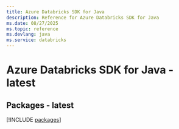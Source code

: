 ```yaml
---
title: Azure Databricks SDK for Java
description: Reference for Azure Databricks SDK for Java
ms.date: 08/27/2025
ms.topic: reference
ms.devlang: java
ms.service: databricks
---
```

# Azure Databricks SDK for Java - latest
## Packages - latest
[!INCLUDE [packages](databricks-index.md)]